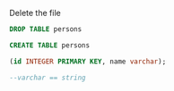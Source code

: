 Delete the file

```sql
DROP TABLE persons

CREATE TABLE persons

(id INTEGER PRIMARY KEY, name varchar);

--varchar == string

